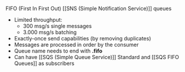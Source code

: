 FIFO (First In First Out) [[SNS (Simple Notification Service)]] queues 
- Limited throughput: 
	- 300 msg/s single messages
	- 3.000 msg/s batching
- Exactly-once send capabilities (by removing duplicates)
- Messages are processed in order by the consumer
- Queue name needs to end with __.fifo__
- Can have [[SQS (Simple Queue Service)]] Standard and [[SQS FIFO Queues]] as subscribers